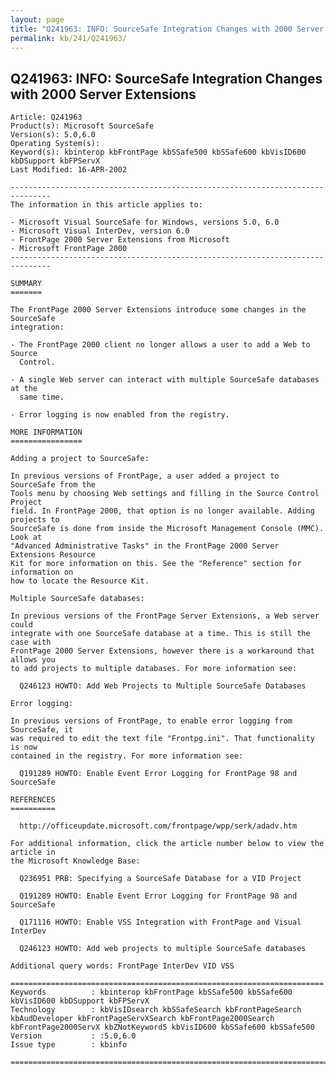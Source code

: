 ```yaml
---
layout: page
title: "Q241963: INFO: SourceSafe Integration Changes with 2000 Server Extensions"
permalink: kb/241/Q241963/
---
```


## Q241963: INFO: SourceSafe Integration Changes with 2000 Server Extensions

	Article: Q241963
	Product(s): Microsoft SourceSafe
	Version(s): 5.0,6.0
	Operating System(s): 
	Keyword(s): kbinterop kbFrontPage kbSSafe500 kbSSafe600 kbVisID600 kbDSupport kbFPServX
	Last Modified: 16-APR-2002
	
	-------------------------------------------------------------------------------
	The information in this article applies to:
	
	- Microsoft Visual SourceSafe for Windows, versions 5.0, 6.0 
	- Microsoft Visual InterDev, version 6.0 
	- FrontPage 2000 Server Extensions from Microsoft 
	- Microsoft FrontPage 2000 
	-------------------------------------------------------------------------------
	
	SUMMARY
	=======
	
	The FrontPage 2000 Server Extensions introduce some changes in the SourceSafe
	integration:
	
	- The FrontPage 2000 client no longer allows a user to add a Web to Source
	  Control.
	
	- A single Web server can interact with multiple SourceSafe databases at the
	  same time.
	
	- Error logging is now enabled from the registry.
	
	MORE INFORMATION
	================
	
	Adding a project to SourceSafe:
	
	In previous versions of FrontPage, a user added a project to SourceSafe from the
	Tools menu by choosing Web settings and filling in the Source Control Project
	field. In FrontPage 2000, that option is no longer available. Adding projects to
	SourceSafe is done from inside the Microsoft Management Console (MMC). Look at
	"Advanced Administrative Tasks" in the FrontPage 2000 Server Extensions Resource
	Kit for more information on this. See the "Reference" section for information on
	how to locate the Resource Kit.
	
	Multiple SourceSafe databases:
	
	In previous versions of the FrontPage Server Extensions, a Web server could
	integrate with one SourceSafe database at a time. This is still the case with
	FrontPage 2000 Server Extensions, however there is a workaround that allows you
	to add projects to multiple databases. For more information see:
	
	  Q246123 HOWTO: Add Web Projects to Multiple SourceSafe Databases
	
	Error logging:
	
	In previous versions of FrontPage, to enable error logging from SourceSafe, it
	was required to edit the text file "Frontpg.ini". That functionality is now
	contained in the registry. For more information see:
	
	  Q191289 HOWTO: Enable Event Error Logging for FrontPage 98 and SourceSafe
	
	REFERENCES
	==========
	
	  http://officeupdate.microsoft.com/frontpage/wpp/serk/adadv.htm
	
	For additional information, click the article number below to view the article in
	the Microsoft Knowledge Base:
	
	  Q236951 PRB: Specifying a SourceSafe Database for a VID Project
	
	  Q191289 HOWTO: Enable Event Error Logging for FrontPage 98 and SourceSafe
	
	  Q171116 HOWTO: Enable VSS Integration with FrontPage and Visual InterDev
	
	  Q246123 HOWTO: Add web projects to multiple SourceSafe databases
	
	Additional query words: FrontPage InterDev VID VSS
	
	======================================================================
	Keywords          : kbinterop kbFrontPage kbSSafe500 kbSSafe600 kbVisID600 kbDSupport kbFPServX 
	Technology        : kbVisIDsearch kbSSafeSearch kbFrontPageSearch kbAudDeveloper kbFrontPageServXSearch kbFrontPage2000Search kbFrontPage2000ServX kbZNotKeyword5 kbVisID600 kbSSafe600 kbSSafe500
	Version           : :5.0,6.0
	Issue type        : kbinfo
	
	=============================================================================
	
